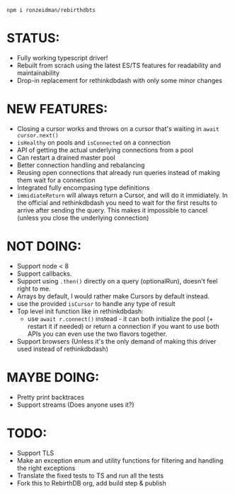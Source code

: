 `npm i ronzeidman/rebirthdbts`

# STATUS:

* Fully working typescript driver!
* Rebuilt from scrach using the latest ES/TS features for readability and maintainability
* Drop-in replacement for rethinkdbdash with only some minor changes

# NEW FEATURES:

* Closing a cursor works and throws on a cursor that's waiting in `await cursor.next()`
* `isHealthy` on pools and `isConnected` on a connection
* API of getting the actual underlying connections from a pool
* Can restart a drained master pool
* Better connection handling and rebalancing
* Reusing open connections that already run queries instead of making them wait for a connection
* Integrated fully encompasing type definitions
* `immidiateReturn` will always return a Cursor, and will do it immidiately. In the official and rethinkdbdash you need to wait for the first results to arrive after sending the query. This makes it impossible to cancel (unless you close the underlying connection)

# NOT DOING:

* Support node < 8
* Support callbacks.
* Support using `.then()` directly on a query (optionalRun), doesn't feel right to me.
* Arrays by default, I would rather make Cursors by default instead.
* use the provided `isCursor` to handle any type of result
* Top level init function like in rethinkdbdash:
  * use `await r.connect()` instead - it can both initialize the pool (+ restart it if needed) or return a connection if you want to use both APIs you can even use the two flavors together.
* Support browsers (Unless it's the only demand of making this driver used instead of rethinkdbdash)

# MAYBE DOING:

* Pretty print backtraces
* Support streams (Does anyone uses it?)

# TODO:

* Support TLS
* Make an exception enum and utility functions for filtering and handling the right exceptions
* Translate the fixed tests to TS and run all the tests
* Fork this to RebirthDB org, add build step & publish
